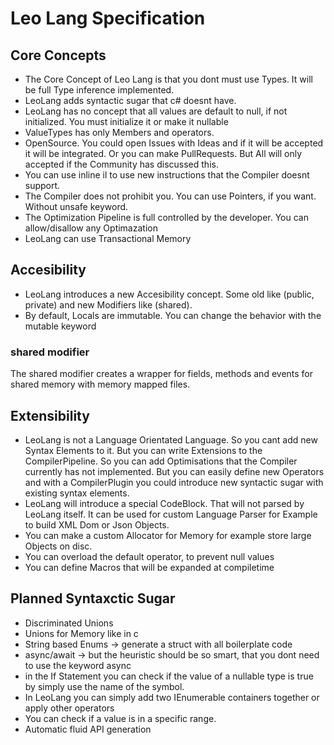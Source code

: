 # Leo Lang Specification #

## Core Concepts ##
- The Core Concept of Leo Lang is that you dont must use Types. It will be full Type inference implemented.
- LeoLang adds syntactic sugar that c# doesnt have.
- LeoLang has no concept that all values are default to null, if not initialized. You must initialize it or make it nullable
- ValueTypes has only Members and operators.
- OpenSource. You could open Issues with Ideas and if it will be accepted it will be integrated. Or you can make PullRequests. But All will only accepted if the Community has discussed this.
- You can use inline il to use new instructions that the Compiler doesnt support.
- The Compiler does not prohibit you. You can use Pointers, if you want. Without unsafe keyword. 
- The Optimization Pipeline is full controlled by the developer. You can allow/disallow any Optimazation
- LeoLang can use Transactional Memory

## Accesibility ##
- LeoLang introduces a new Accesibility concept. Some old like (public, private) and new Modifiers like (shared).
- By default, Locals are immutable. You can change the behavior with the mutable keyword

### shared modifier ###
The shared modifier creates a wrapper for fields, methods and events for shared memory with memory mapped files.

## Extensibility ##
- LeoLang is not a Language Orientated Language. So you cant add new Syntax Elements to it. But you can write Extensions to the CompilerPipeline. So you can add Optimisations that the Compiler currently has not implemented.
But you can easily define new Operators and with a CompilerPlugin you could introduce new syntactic sugar with existing syntax elements.
- LeoLang will introduce a special CodeBlock. That will not parsed by LeoLang itself. It can be used for custom Language Parser for Example to build XML Dom or Json Objects.
- You can make a custom Allocator for Memory for example store large Objects on disc.
- You can overload the default operator, to prevent null values
- You can define Macros that will be expanded at compiletime

## Planned Syntaxctic Sugar ##
- Discriminated Unions
- Unions for Memory like in c
- String based Enums -> generate a struct with all boilerplate code
- async/await -> but the heuristic should be so smart, that you dont need to use the keyword async
- in the If Statement you can check if the value of a nullable type is true by simply use the name of the symbol. 
- In LeoLang you can simply add two IEnumerable containers together or apply other operators
- You can check if a value is in a specific range.
- Automatic fluid API generation
  
